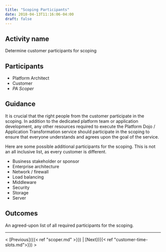 ```yaml
---
title: "Scoping Participants"
date: 2018-04-13T11:16:06-04:00
draft: false
---
```

## Activity name
Determine customer participants for scoping

## Participants
- Platform Architect
- Customer
- _PA Scoper_

## Guidance
It is crucial that the right people from the customer participate in the scoping.  In addition to the dedicated platform team or application development, any other resources required to execute the Platform Dojo / Application Transformation service should participate in the scoping to ensure that everyone understands and agrees upon the goal of the service.

Here are some possible additional participants for the scoping.  This is not an all inclusive list, as every customer is different.

- Business stakeholder or sponsor
- Enterprise architecture
- Network / firewall
- Load balancing
- Middleware
- Security
- Storage
- Server

## Outcomes
An agreed-upon list of all required participants for the scoping.

---
< [Previous]({{< ref "scoper.md" >}}) | [Next]({{< ref "customer-time-slots.md">}}) >